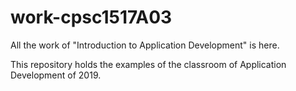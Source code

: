 # work-cpsc1517A03
All the work of "Introduction to Application Development" is here.

This repository holds the examples of the classroom of Application Development of 2019.
